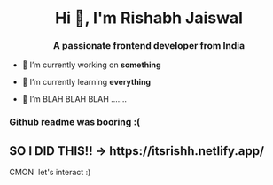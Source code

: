 <h1 align="center">Hi 👋, I'm Rishabh Jaiswal</h1>
<h3 align="center">A passionate frontend developer from India</h3>





- 🔭 I’m currently working on **something**

- 🌱 I’m currently learning **everything**

- 👯 I’m BLAH BLAH BLAH .......





<h3 align="left">Github readme was booring :( </h3>
<h2 align = "left">SO I DID THIS!! -> https://itsrishh.netlify.app/ </h2>
CMON' let's interact :)

